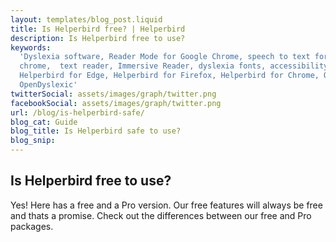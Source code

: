 ```yaml
---
layout: templates/blog_post.liquid
title: Is Helperbird free? | Helperbird
description: Is Helperbird free to use?
keywords:
  'Dyslexia software, Reader Mode for Google Chrome, speech to text for chrome, Text to speech for
  chrome,  text reader, Immersive Reader, dyslexia fonts, accessibility software, dyslexia software,
  Helperbird for Edge, Helperbird for Firefox, Helperbird for Chrome, Opendyslexic for Chrome,
  OpenDyslexic'
twitterSocial: assets/images/graph/twitter.png
facebookSocial: assets/images/graph/twitter.png
url: /blog/is-helperbird-safe/
blog_cat: Guide
blog_title: Is Helperbird safe to use?
blog_snip:
---
```


## Is Helperbird free to use?

Yes! Here has a free and a Pro version. Our free features will always be free and thats a promise.
Check out the differences between our free and Pro packages.

